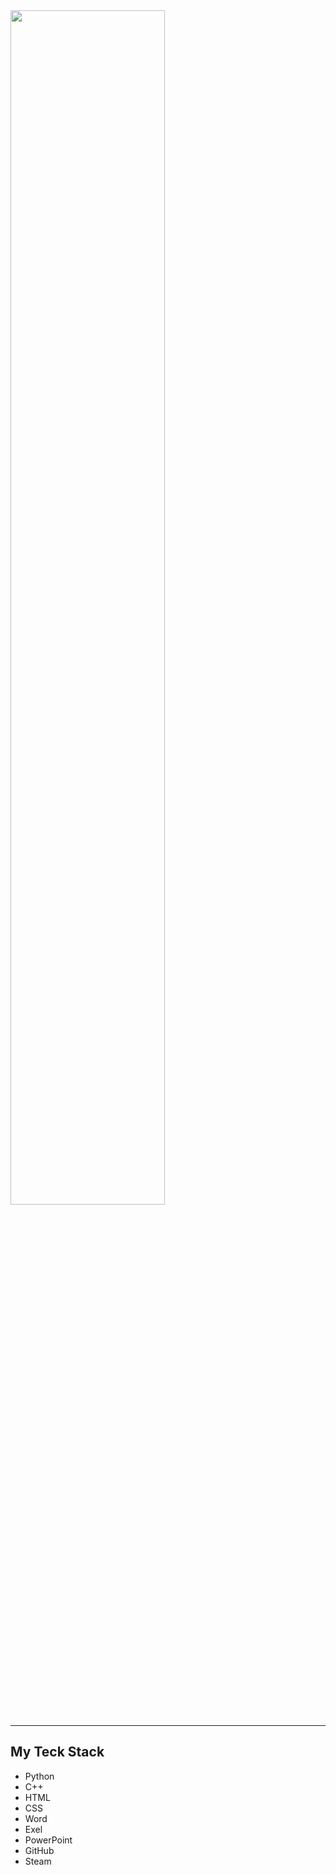 <img src="https://readme-typing-svg.demolab.com?font=Inconsolata&size=70&duration=4000&pause=300&color=F8F9FA&center=true&multiline=true&repeat=false&random=false&weight=1000&height=240&lines=Hello,+I'm+Moskvin+Ivan;I'm+a+first+year+student+Irkutsk+State+University" width="70%" />
<hr>

## My Teck Stack

- Python
- C++
- HTML
- CSS
- Word
- Exel
- PowerPoint
- GitHub
- Steam

